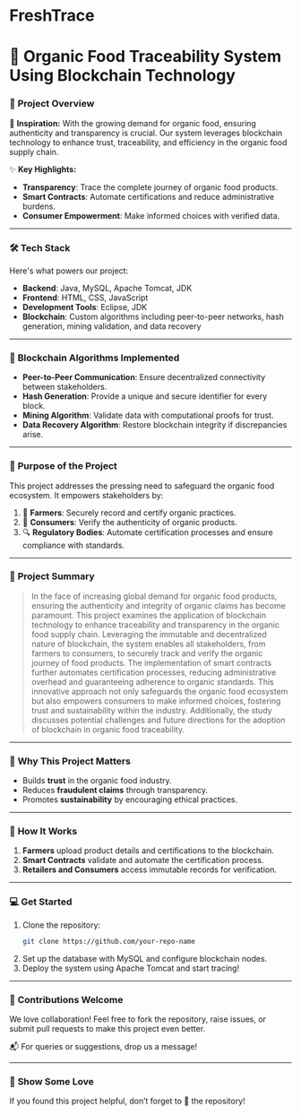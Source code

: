 # FreshTrace
# 🌱 **Organic Food Traceability System Using Blockchain Technology**  

### 📖 **Project Overview**  
🔗 **Inspiration:** With the growing demand for organic food, ensuring authenticity and transparency is crucial. Our system leverages blockchain technology to enhance trust, traceability, and efficiency in the organic food supply chain.  

✨ **Key Highlights:**  
- **Transparency**: Trace the complete journey of organic food products.  
- **Smart Contracts**: Automate certifications and reduce administrative burdens.  
- **Consumer Empowerment**: Make informed choices with verified data.  

---

### 🛠️ **Tech Stack**  
Here's what powers our project:  
- **Backend**: Java, MySQL, Apache Tomcat, JDK  
- **Frontend**: HTML, CSS, JavaScript  
- **Development Tools**: Eclipse, JDK 
- **Blockchain**: Custom algorithms including peer-to-peer networks, hash generation, mining validation, and data recovery  

---

### 🔐 **Blockchain Algorithms Implemented**  
- **Peer-to-Peer Communication**: Ensure decentralized connectivity between stakeholders.  
- **Hash Generation**: Provide a unique and secure identifier for every block.  
- **Mining Algorithm**: Validate data with computational proofs for trust.  
- **Data Recovery Algorithm**: Restore blockchain integrity if discrepancies arise.  

---

### 🎯 **Purpose of the Project**  
This project addresses the pressing need to safeguard the organic food ecosystem. It empowers stakeholders by:  
1. 🌾 **Farmers**: Securely record and certify organic practices.  
2. 🛒 **Consumers**: Verify the authenticity of organic products.  
3. 🔍 **Regulatory Bodies**: Automate certification processes and ensure compliance with standards.  

---

### 📑 **Project Summary**  
> In the face of increasing global demand for organic food products, ensuring the authenticity and integrity of organic claims has become paramount. This project examines the application of blockchain technology to enhance traceability and transparency in the organic food supply chain. Leveraging the immutable and decentralized nature of blockchain, the system enables all stakeholders, from farmers to consumers, to securely track and verify the organic journey of food products. The implementation of smart contracts further automates certification processes, reducing administrative overhead and guaranteeing adherence to organic standards. This innovative approach not only safeguards the organic food ecosystem but also empowers consumers to make informed choices, fostering trust and sustainability within the industry. Additionally, the study discusses potential challenges and future directions for the adoption of blockchain in organic food traceability.

---

### 🌟 **Why This Project Matters**  
- Builds **trust** in the organic food industry.  
- Reduces **fraudulent claims** through transparency.  
- Promotes **sustainability** by encouraging ethical practices.  

---

### 🚀 **How It Works**  
1. **Farmers** upload product details and certifications to the blockchain.  
2. **Smart Contracts** validate and automate the certification process.  
3. **Retailers and Consumers** access immutable records for verification.  

---

### 💻 **Get Started**  
1. Clone the repository:  
   ```bash  
   git clone https://github.com/your-repo-name  
   ```  
2. Set up the database with MySQL and configure blockchain nodes.  
3. Deploy the system using Apache Tomcat and start tracing!  

---

### 🤝 **Contributions Welcome**  
We love collaboration! Feel free to fork the repository, raise issues, or submit pull requests to make this project even better.  

📬 For queries or suggestions, drop us a message!  

---  

### 📢 **Show Some Love**  
If you found this project helpful, don’t forget to 🌟 the repository!  
